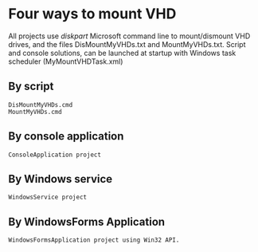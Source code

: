 # Four ways to mount VHD

All projects use _diskpart_ Microsoft command line to mount/dismount VHD drives, and the files DisMountMyVHDs.txt and MountMyVHDs.txt.
Script and console solutions, can be launched at startup with Windows task scheduler (MyMountVHDTask.xml)

## By script

    DisMountMyVHDs.cmd
    MountMyVHDs.cmd

## By console application

    ConsoleApplication project

## By Windows service

    WindowsService project

## By WindowsForms Application

    WindowsFormsApplication project using Win32 API.
